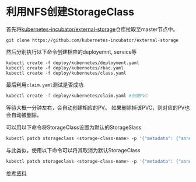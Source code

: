 # 利用NFS创建StorageClass

首先将[kubernetes-incubator/external-storage](https://github.com/kubernetes-incubator/external-storage)仓库拉取至master节点中。
```
git clone https://github.com/kubernetes-incubator/external-storage
```

然后分别执行以下命令创建相应的deployemnt, service等
```
kubectl create -f deploy/kubernetes/deployment.yaml
kubectl create -f deploy/kubernetes/rbac.yaml
kubectl create -f deploy/kubernetes/class.yaml
```

最后利用`claim.yaml`测试是否成功.

```bash
kubectl create -f deploy/kubernetes/claim.yaml #创建PVC
```
等待大概一分钟左右，会自动创建相应的PV。
如果删除掉该PVC，则对应的PV也会自动被删除。

可以用以下命令将StorageClass设置为默认的StorageSlass
```bash
kubectl patch storageclass <storage-class-name> -p '{"metadata": {"annotations":{"storageclass.kubernetes.io/is-default-class":"true"}}}'
```

与此类似，使用以下命令可以将其取消为默认StorageClass
```bash
kubectl patch storageclass <storage-class-name> -p '{"metadata": {"annotations":{"storageclass.kubernetes.io/is-default-class":"false"}}}'
```

[参考资料](https://github.com/kubernetes-incubator/external-storage/tree/master/nfs)
